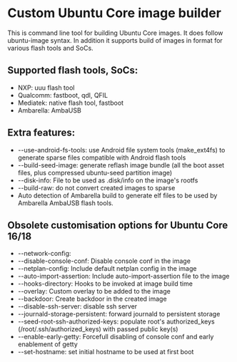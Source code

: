 # Custom Ubuntu Core image builder
This is command line tool for building Ubuntu Core images. It does follow ubuntu-image syntax. In addition it supports build of images in format for various flash tools and SoCs.

## Supported flash tools, SoCs:
- NXP: uuu flash tool
- Qualcomm: fastboot, qdl, QFIL
- Mediatek: native flash tool, fastboot
- Ambarella: AmbaUSB

## Extra features:
- --use-android-fs-tools: use Android file system tools (make_ext4fs) to generate sparse files compatible with Android flash tools
- --build-seed-image: generate reflash image bundle (all the boot asset files, plus compressed ubuntu-seed partition image)
- --disk-info: File to be used as .disk/info on the image's rootfs
- --build-raw: do not convert created images to sparse
- Auto detection of Ambarella build to generate elf files to be used by Ambarella AmbaUSB flash tools.

## Obsolete customisation options for Ubuntu Core 16/18
- --network-config:
- --disable-console-conf: Disable console conf in the image
- --netplan-config: Include default netplan config in the image
- --auto-import-assertion: Include auto-import-assertion file to the image
- --hooks-directory: Hooks to be invoked at image build time
- --overlay: Custom overlay to be added to the image
- --backdoor: Create backdoor in the created image
- --disable-ssh-server: disable ssh server
- --journald-storage-persistent: forward journald to persistent storage
- --seed-root-ssh-authorized-keys:  populate root's authorized_keys (/root/.ssh/authorized_keys) with passed public key(s)
- --enable-early-getty: Forcefull disabling of console conf and early enablement of getty
- --set-hostname: set initial hostname to be used at first boot
